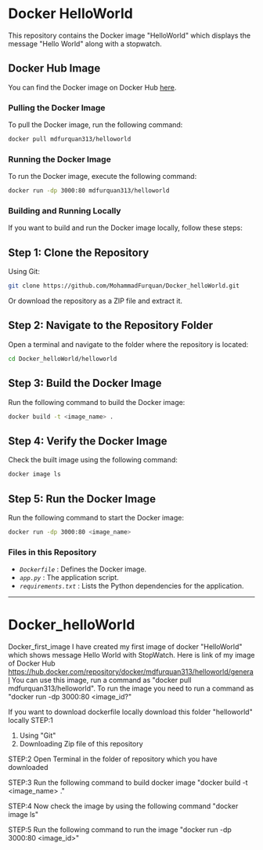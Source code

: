 # Docker HelloWorld

This repository contains the Docker image "HelloWorld" which displays the message "Hello World" along with a stopwatch.

## Docker Hub Image

You can find the Docker image on Docker Hub [here](https://hub.docker.com/repository/docker/mdfurquan313/helloworld/general).

### Pulling the Docker Image

To pull the Docker image, run the following command:

```bash
docker pull mdfurquan313/helloworld
```

### Running the Docker Image
To run the Docker image, execute the following command:

```bash
docker run -dp 3000:80 mdfurquan313/helloworld
```

### Building and Running Locally
If you want to build and run the Docker image locally, follow these steps:


## Step 1: Clone the Repository
Using Git:

```bash
git clone https://github.com/MohammadFurquan/Docker_helloWorld.git
```
Or download the repository as a ZIP file and extract it.


## Step 2: Navigate to the Repository Folder
Open a terminal and navigate to the folder where the repository is located:

```bash
cd Docker_helloWorld/helloworld
```

## Step 3: Build the Docker Image
Run the following command to build the Docker image:

```bash
docker build -t <image_name> .
```

## Step 4: Verify the Docker Image
Check the built image using the following command:

```bash
docker image ls
```

## Step 5: Run the Docker Image
Run the following command to start the Docker image:

```bash
docker run -dp 3000:80 <image_name>
```


### Files in this Repository
- *`Dockerfile`* : Defines the Docker image.
- *`app.py`* : The application script.
- *`requirements.txt`* : Lists the Python dependencies for the application.





---






# Docker_helloWorld
Docker_first_image
I have created my first image of docker "HelloWorld" which shows message Hello World with StopWatch.
Here is link of my image of Docker Hub https://hub.docker.com/repository/docker/mdfurquan313/helloworld/general
You can use this image, run a command as "docker pull mdfurquan313/helloworld". To run the image you need to run a command as "docker run -dp 3000:80 <image_id?"



If you want to download dockerfile locally download this folder "helloworld" locally 
STEP:1
1. Using "Git"
2. Downloading Zip file of this repository

STEP:2
Open Terminal in the folder of repository which you have downloaded

STEP:3
Run the following command to build docker image
"docker build -t <image_name> ."

STEP:4
Now check the image by using the following command
"docker image ls"

STEP:5
Run the following command to run the image
"docker run -dp 3000:80 <image_id>"
